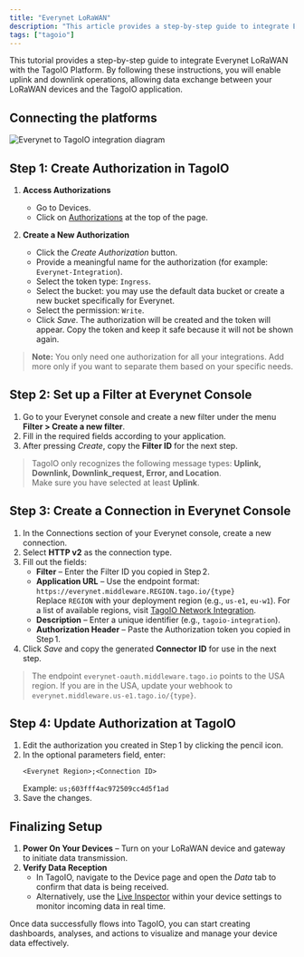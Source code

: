 ```yaml
---
title: "Everynet LoRaWAN"
description: "This article provides a step-by-step guide to integrate Everynet LoRaWAN with the TagoIO platform, enabling both uplink and downlink data exchange between LoRaWAN devices and TagoIO. It covers connecting the platforms and creating the required authorization token in TagoIO."
tags: ["tagoio"]
---
```


This tutorial provides a step-by-step guide to integrate Everynet LoRaWAN with
the TagoIO Platform. By following these instructions, you will enable uplink and
downlink operations, allowing data exchange between your LoRaWAN devices and the
TagoIO application.

## Connecting the platforms

![Everynet to TagoIO integration diagram](/docs_imagem/tagoio/everynet-lorawan-2.jpg)

## Step 1: Create Authorization in TagoIO

1. **Access Authorizations**
   - Go to Devices.
   - Click on
     [Authorizations](/docs/tagoio/integrations/general/authorization.md) at the
     top of the page.

2. **Create a New Authorization**
   - Click the _Create Authorization_ button.
   - Provide a meaningful name for the authorization (for example:
     `Everynet-Integration`).
   - Select the token type: `Ingress`.
   - Select the bucket: you may use the default data bucket or create a new
     bucket specifically for Everynet.
   - Select the permission: `Write`.
   - Click _Save_. The authorization will be created and the token will appear.
     Copy the token and keep it safe because it will not be shown again.

> **Note:** You only need one authorization for all your integrations. Add more
> only if you want to separate them based on your specific needs.

## Step 2: Set up a Filter at Everynet Console

1. Go to your Everynet console and create a new filter under the menu **Filter >
   Create a new filter**.
2. Fill in the required fields according to your application.
3. After pressing _Create_, copy the **Filter ID** for the next step.

> TagoIO only recognizes the following message types: **Uplink, Downlink,
> Downlink_request, Error, and Location**.\
> Make sure you have selected at least **Uplink**.

<!-- Image temporarily disabled: Everynet filter configuration - /cdn.elev.io/file/uploads/qh72WgBv-E2Q3qO94VO2POz6QghyF6TOwT3t_PMEKX4/sCYQz-A28iCEm90A0CT7f-KBBuZ5J1X1n6tt1fJJKlU/1562815095740-SUE.png -->

## Step 3: Create a Connection in Everynet Console

1. In the Connections section of your Everynet console, create a new connection.
2. Select **HTTP v2** as the connection type.
3. Fill out the fields:
   - **Filter** – Enter the Filter ID you copied in Step 2.
   - **Application URL** – Use the endpoint format:\
     `https://everynet.middleware.REGION.tago.io/{type}`\
     Replace `REGION` with your deployment region (e.g., `us-e1`, `eu-w1`). For
     a list of available regions, visit
     [TagoIO Network Integration](/docs/tagodeploy/project/configuration/integrations.md).
   - **Description** – Enter a unique identifier (e.g., `tagoio-integration`).
   - **Authorization Header** – Paste the Authorization token you copied in
     Step 1.
4. Click _Save_ and copy the generated **Connector ID** for use in the next
   step.

<!-- Image temporarily disabled: Everynet connection setup - /cdn.elev.io/file/uploads/qh72WgBv-E2Q3qO94VO2POz6QghyF6TOwT3t_PMEKX4/PFFK3wBYPL38nLBIV1jV8_aO9YxLz0CM7pkZw5ww80g/1562815987328-vf0.png -->

> The endpoint `everynet-oauth.middleware.tago.io` points to the USA region. If
> you are in the USA, update your webhook to
> `everynet.middleware.us-e1.tago.io/{type}`.

## Step 4: Update Authorization at TagoIO

1. Edit the authorization you created in Step 1 by clicking the pencil icon.
2. In the optional parameters field, enter:
   ```
   <Everynet Region>;<Connection ID>
   ```
   Example: `us;603fff4ac972509cc4d5f1ad`
3. Save the changes.

## Finalizing Setup

1. **Power On Your Devices** – Turn on your LoRaWAN device and gateway to
   initiate data transmission.
2. **Verify Data Reception**
   - In TagoIO, navigate to the Device page and open the _Data_ tab to confirm
     that data is being received.
   - Alternatively, use the
     [Live Inspector](/docs/tagoio/devices/live-inspector.md) within your device
     settings to monitor incoming data in real time.

Once data successfully flows into TagoIO, you can start creating dashboards,
analyses, and actions to visualize and manage your device data effectively.
